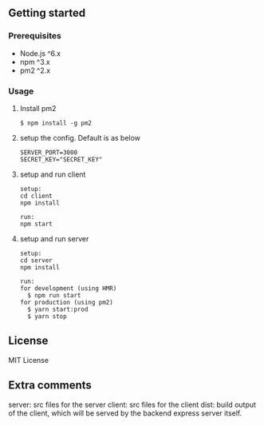 ## Getting started

### Prerequisites

- Node.js ^6.x
- npm ^3.x
- pm2 ^2.x

### Usage
1. Install  pm2
    ```
    $ npm install -g pm2
    ```

   
2. setup the config. Default is as below
    ```
    SERVER_PORT=3000
    SECRET_KEY="SECRET_KEY"
    
    ```
3. setup and run client
   ```
   setup:
   cd client
   npm install
   
   run:
   npm start
   ```
4. setup and run server
    ```
    setup:
    cd server
    npm install 
    
    run:
    for development (using HMR)
      $ npm run start
    for production (using pm2)
      $ yarn start:prod
      $ yarn stop
    ```

## License
MIT License


## Extra comments

server: src files for the server
client: src files for the client
dist: build output of the client, which will be served by the backend express server itself.


